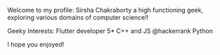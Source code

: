 Welcome to my profile:
Sirsha Chakraborty
a high functioning geek, exploring various domains of computer science!!


Geeky Interests:
Flutter developer
5* C++ and JS @hackerrank
Python

I hope you enjoyed!
